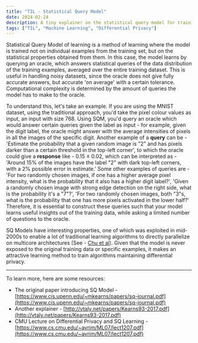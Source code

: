 ```yaml
---
title: "TIL - Statistical Query Model"
date: 2024-02-24
description: A tiny explainer on the statistical query model for training ML models privately
tags: ["TIL", "Machine Learning", "Differential Privacy"]
---
```


Statistical Query Model of learning is a method of learning where the model is trained not on individual examples from the training set, but on the statistical properties obtained from them. In this case, the model learns by querying an oracle, which answers statistical queries of the data distribution of the training examples, averaged over the entire training dataset. This is useful in handling noisy datasets, since the oracle does not give fully accurate answers, but accurate 'on average' with a certain tolerance. Computational complexity is determined by the amount of queries the model has to make to the oracle. 

To understand this, let's take an example. If you are using the MNIST dataset, using the traditional approach, you'd take the pixel colour values as input, an input with size 768. Using SQM, you'd query an oracle which would answer certain queries given the label as input - for example, given the digit label, the oracle might answer with the average intensities of pixels in all the images of the specific digit. Another example of a **query** can be - 'Estimate the probability that a given random image is "2" and has pixels darker than a certain threshold in the top-left corner', to which the oracle could give a **response** like - 0.15 ± 0.02, which can be interpreted as - 'Around 15% of the images have the label "2" with dark top-left corners, with a 2% possible error in estimate.' Some other examples of queries are - 'For two randomly chosen images, if one has a higher average pixel intensity, what is the probability that it also has a higher digit label?', 'Given a randomly chosen image with strong edge detection on the right side, what is the probability it's a "7"?', 'For two randomly chosen images, both "3"s, what is the probability that one has more pixels activated in the lower half?' Therefore, it is essential to construct these queries such that your model learns useful insights out of the training data, while asking a limited number of questions to the oracle.

SQ Models have interesting properties, one of which was exploited in mid-2000s to enable a lot of traditional learning algorithms to directly parallelize on multicore architectures (See - [Chu et al](https://proceedings.neurips.cc/paper_files/paper/2006/file/77ee3bc58ce560b86c2b59363281e914-Paper.pdf)). Given that the model is never exposed to the original training data or specific examples, it makes an attractive learning method to train algorithms maintaining differential privacy. 

---

To learn more, here are some resources:

- The original paper introducing SQ Model - [https://www.cis.upenn.edu/~mkearns/papers/sq-journal.pdf](https://www.cis.upenn.edu/~mkearns/papers/sq-journal.pdf)
- Another explainer - [http://vtaly.net/papers/Kearns93-2017.pdf](http://vtaly.net/papers/Kearns93-2017.pdf)
- CMU Lecture on Differential Privacy and SQ Learning - [https://www.cs.cmu.edu/~avrim/ML07/lect1207.pdf](https://www.cs.cmu.edu/~avrim/ML07/lect1207.pdf)
